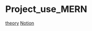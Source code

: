 # Project_use_MERN
[theory](https://github.com/kimhan0421/TIL)
[Notion](https://www.notion.so/38ea7237010948829afad1c3f12e1810)
